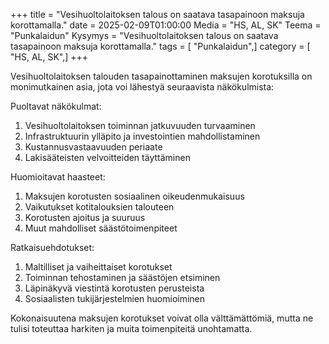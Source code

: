 +++
title = "Vesihuoltolaitoksen talous on saatava tasapainoon maksuja korottamalla."
date = 2025-02-09T01:00:00
Media = "HS, AL, SK"
Teema = "Punkalaidun"
Kysymys = "Vesihuoltolaitoksen talous on saatava tasapainoon maksuja korottamalla."
tags = [ "Punkalaidun",]
category = [ "HS, AL, SK",]
+++

Vesihuoltolaitoksen talouden tasapainottaminen maksujen korotuksilla on monimutkainen asia, jota voi lähestyä seuraavista näkökulmista:

Puoltavat näkökulmat:
1. Vesihuoltolaitoksen toiminnan jatkuvuuden turvaaminen
2. Infrastruktuurin ylläpito ja investointien mahdollistaminen
3. Kustannusvastaavuuden periaate
4. Lakisääteisten velvoitteiden täyttäminen

Huomioitavat haasteet:
1. Maksujen korotusten sosiaalinen oikeudenmukaisuus
2. Vaikutukset kotitalouksien talouteen
3. Korotusten ajoitus ja suuruus
4. Muut mahdolliset säästötoimenpiteet

Ratkaisuehdotukset:
1. Maltilliset ja vaiheittaiset korotukset
2. Toiminnan tehostaminen ja säästöjen etsiminen
3. Läpinäkyvä viestintä korotusten perusteista
4. Sosiaalisten tukijärjestelmien huomioiminen

Kokonaisuutena maksujen korotukset voivat olla välttämättömiä, mutta ne tulisi toteuttaa harkiten ja muita toimenpiteitä unohtamatta.